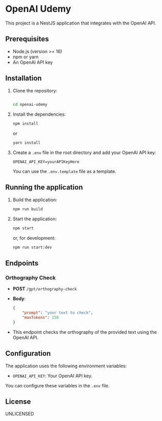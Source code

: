 # OpenAI Udemy

This project is a NestJS application that integrates with the OpenAI API.

## Prerequisites

-   Node.js (version >= 16)
-   npm or yarn
-   An OpenAI API key

## Installation

1.  Clone the repository:

    ```bash
  
    cd openai-udemy
    ```

2.  Install the dependencies:

    ```bash
    npm install
    ```

    or

    ```bash
    yarn install
    ```

3.  Create a `.env` file in the root directory and add your OpenAI API key:

    ```
    OPENAI_API_KEY=yourAPIKeyHere
    ```

    You can use the `.env.template` file as a template.

## Running the application

1.  Build the application:

    ```bash
    npm run build
    ```

2.  Start the application:

    ```bash
    npm start
    ```

    or, for development:

    ```bash
    npm run start:dev
    ```

## Endpoints

### Orthography Check

-   **POST** `/gpt/orthography-check`
-   **Body**:

    ```json
    {
        "prompt": "your text to check",
        "maxTokens": 150
    }
    ```

-   This endpoint checks the orthography of the provided text using the OpenAI API.

## Configuration

The application uses the following environment variables:

-   `OPENAI_API_KEY`: Your OpenAI API key.

You can configure these variables in the `.env` file.

## License

UNLICENSED